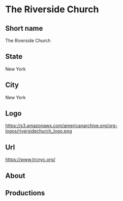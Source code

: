 # The Riverside Church

## Short name

The Riverside Church

## State

New York

## City

New York

## Logo

https://s3.amazonaws.com/americanarchive.org/org-logos/riversidechurch_logo.png

## Url

https://www.trcnyc.org/

## About 



## Productions
